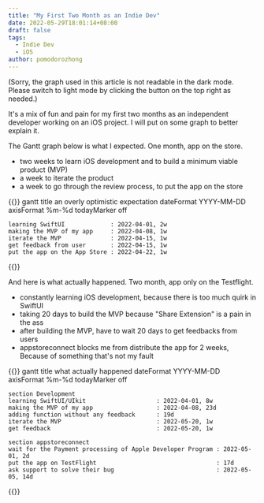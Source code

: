 ```yaml
---
title: "My First Two Month as an Indie Dev"
date: 2022-05-29T18:01:14+08:00
draft: false
tags:
  - Indie Dev
  - iOS
author: pomodorozhong
---
```


(Sorry, the graph used in this article is not readable in the dark mode. Please switch to light mode by clicking the button on the top right as needed.)

It's a mix of fun and pain for my first two months as an independent developer working on an iOS project. I will put on some graph to better explain it.

The Gantt graph below is what I expected. One month, app on the store.

- two weeks to learn iOS development and to build a minimum viable product (MVP)
- a week to iterate the product
- a week to go through the review process, to put the app on the store

{{<mermaid>}}
gantt
    title an overly optimistic expectation
    dateFormat  YYYY-MM-DD
    axisFormat  %m-%d
    todayMarker off

    learning SwiftUI             : 2022-04-01, 2w
    making the MVP of my app     : 2022-04-08, 1w
    iterate the MVP              : 2022-04-15, 1w
    get feedback from user       : 2022-04-15, 1w
    put the app on the App Store : 2022-04-22, 1w
{{</mermaid>}}

And here is what actually happened. Two month, app only on the Testflight.

- constantly learning iOS development, because there is too much quirk in SwiftUI
- taking 20 days to build the MVP because "Share Extension" is a pain in the ass
- after building the MVP, have to wait 20 days to get feedbacks from users
- appstoreconnect blocks me from distribute the app for 2 weeks, Because of something that's not my fault

{{<mermaid>}}
gantt
    title what actually happened
    dateFormat  YYYY-MM-DD
    axisFormat  %m-%d
    todayMarker off

    section Development
    learning SwiftUI/UIkit                    : 2022-04-01, 8w
    making the MVP of my app                  : 2022-04-08, 23d
    adding function without any feedback      : 19d
    iterate the MVP                           : 2022-05-20, 1w
    get feedback                              : 2022-05-20, 1w

    section appstoreconnect
    wait for the Payment processing of Apple Developer Program : 2022-05-01, 2d
    put the app on TestFlight                                  : 17d
    ask support to solve their bug                             : 2022-05-05, 14d
{{</mermaid>}}
